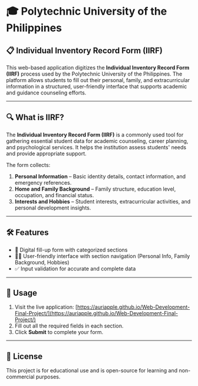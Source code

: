 # 🎓 Polytechnic University of the Philippines  
## 📋 Individual Inventory Record Form (IIRF)

This web-based application digitizes the **Individual Inventory Record Form (IIRF)** process used by the Polytechnic University of the Philippines. The platform allows students to fill out their personal, family, and extracurricular information in a structured, user-friendly interface that supports academic and guidance counseling efforts.

---

## 🔍 What is IIRF?

The **Individual Inventory Record Form (IIRF)** is a commonly used tool for gathering essential student data for academic counseling, career planning, and psychological services. It helps the institution assess students' needs and provide appropriate support.

The form collects:
1. **Personal Information** – Basic identity details, contact information, and emergency references.
2. **Home and Family Background** – Family structure, education level, occupation, and financial status.
3. **Interests and Hobbies** – Student interests, extracurricular activities, and personal development insights.

---

## 🛠 Features

- 🧾 Digital fill-up form with categorized sections
- 🧑‍🎓 User-friendly interface with section navigation (Personal Info, Family Background, Hobbies)
- ✅ Input validation for accurate and complete data

---

## 🚀 Usage

1. Visit the live application: [https://auriapple.github.io/Web-Development-Final-Project/](https://auriapple.github.io/Web-Development-Final-Project/)
2. Fill out all the required fields in each section.
3. Click **Submit** to complete your form.

---

## 📄 License

This project is for educational use and is open-source for learning and non-commercial purposes.


